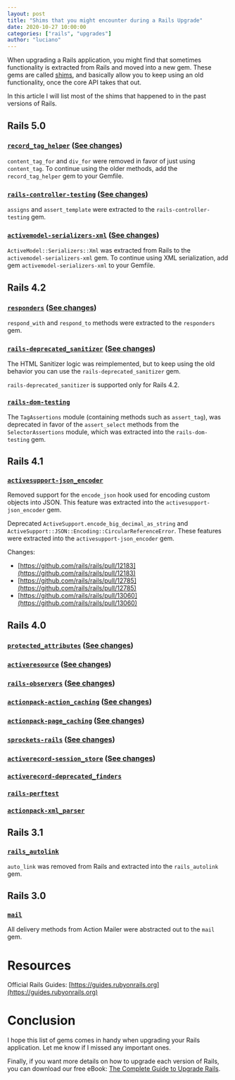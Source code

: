 ```yaml
---
layout: post
title: "Shims that you might encounter during a Rails Upgrade"
date: 2020-10-27 10:00:00
categories: ["rails", "upgrades"]
author: "luciano"
---
```


When upgrading a Rails application, you might find that sometimes functionality is extracted from Rails and moved into a new gem. These gems are called [shims](https://medium.com/@ujjawal.dixit/what-is-a-shim-72d9ac5d8620), and basically allow you to keep using an old functionality, once the core API takes that out.

In this article I will list most of the shims that happened to in the past versions of Rails.

<!--more-->

## Rails 5.0

### [`record_tag_helper`](https://github.com/rails/record_tag_helper) ([See changes](https://github.com/rails/rails/pull/18411))

`content_tag_for` and `div_for` were removed in favor of just using `content_tag`. To continue using the older methods, add the `record_tag_helper` gem to your Gemfile.

### [`rails-controller-testing`](https://github.com/rails/rails-controller-testing) ([See changes](https://github.com/rails/rails/pull/20138))

`assigns` and `assert_template` were extracted to the `rails-controller-testing` gem.

### [`activemodel-serializers-xml`](https://github.com/rails/activemodel-serializers-xml) ([See changes](https://github.com/rails/rails/pull/21161))

`ActiveModel::Serializers::Xml` was extracted from Rails to the `activemodel-serializers-xml` gem. To continue using XML serialization, add gem `activemodel-serializers-xml` to your Gemfile.

## Rails 4.2

### [`responders`](https://github.com/heartcombo/responders) ([See changes](https://github.com/rails/rails/pull/16526))

`respond_with` and `respond_to` methods were extracted to the `responders` gem.

### [`rails-deprecated_sanitizer`](https://github.com/kaspth/rails-deprecated_sanitizer) ([See changes](http://blog.plataformatec.com.br/2014/07/the-new-html-sanitizer-in-rails-4-2/))

The HTML Sanitizer logic was reimplemented, but to keep using the old behavior you can use the `rails-deprecated_sanitizer` gem.

`rails-deprecated_sanitizer` is supported only for Rails 4.2.

### [`rails-dom-testing`](https://github.com/rails/rails-dom-testing)

The `TagAssertions` module (containing methods such as `assert_tag`), was deprecated in favor of the `assert_select` methods from the `SelectorAssertions` module, which was extracted into the `rails-dom-testing` gem.

## Rails 4.1

### [`activesupport-json_encoder`](https://github.com/rails/activesupport-json_encoder)

Removed support for the `encode_json` hook used for encoding custom objects into JSON. This feature was extracted into the `activesupport-json_encoder` gem.

Deprecated `ActiveSupport.encode_big_decimal_as_string` and `ActiveSupport::JSON::Encoding::CircularReferenceError`. These features were extracted into the `activesupport-json_encoder` gem.

Changes:

- [https://github.com/rails/rails/pull/12183](https://github.com/rails/rails/pull/12183)
- [https://github.com/rails/rails/pull/12785](https://github.com/rails/rails/pull/12785)
- [https://github.com/rails/rails/pull/13060](https://github.com/rails/rails/pull/13060)

## Rails 4.0

### [`protected_attributes`](https://github.com/rails/protected_attributes) ([See changes](https://github.com/rails/rails/pull/7251))

### [`activeresource`](https://github.com/rails/activeresource) ([See changes](https://github.com/rails/rails/pull/572))

### [`rails-observers`](https://github.com/rails/rails-observers) ([See changes](https://github.com/rails/rails/commit/39e85b3b90c58449164673909a6f1893cba290b2))

### [`actionpack-action_caching`](https://github.com/rails/actionpack-action_caching) ([See changes](https://github.com/rails/rails/pull/7833))

### [`actionpack-page_caching`](https://github.com/rails/actionpack-page_caching) ([See changes](https://github.com/rails/rails/pull/7833))

### [`sprockets-rails`](https://github.com/rails/sprockets-rails) ([See changes](https://github.com/rails/rails/pull/8876))

### [`activerecord-session_store`](https://github.com/rails/activerecord-session_store) ([See changes](https://github.com/rails/rails/pull/7436))

### [`activerecord-deprecated_finders`](https://github.com/rails/activerecord-deprecated_finders)

### [`rails-perftest`](https://github.com/rails/rails-perftest)

### [`actionpack-xml_parser`](https://github.com/rails/actionpack-xml_parser)

## Rails 3.1

### [`rails_autolink`](https://github.com/tenderlove/rails_autolink)

`auto_link` was removed from Rails and extracted into the `rails_autolink` gem.

## Rails 3.0

### [`mail`](https://github.com/mikel/mail)

All delivery methods from Action Mailer were abstracted out to the `mail` gem.

# Resources

Official Rails Guides: [https://guides.rubyonrails.org](https://guides.rubyonrails.org)

# Conclusion

I hope this list of gems comes in handy when upgrading your Rails application. Let me know if I missed any important ones.

Finally, if you want more details on how to upgrade each version of Rails, you can download our free eBook: [The Complete Guide to Upgrade Rails](https://www.fastruby.io/).
